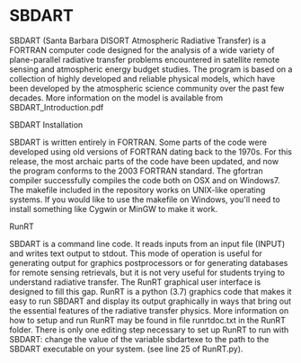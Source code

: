 # SBDART

SBDART (Santa Barbara DISORT Atmospheric Radiative Transfer) is a FORTRAN computer code designed for the analysis of a wide variety of plane-parallel radiative transfer problems encountered in satellite remote sensing and atmospheric energy budget studies. The program is based on a collection of highly developed and reliable physical models, which have been developed by the atmospheric science community over the past few decades. More information on the model is available from SBDART_Introduction.pdf

SBDART Installation

SBDART is written entirely in FORTRAN.  Some parts of the code were developed using old versions of FORTRAN dating back to the 1970s.   For this release, the most archaic parts of the code have been updated, and now the program conforms to the 2003 FORTRAN standard.  The gfortran compiler successfully compiles the code both on OSX and on Windows7.  The makefile included in the repository works on UNIX-like operating systems.  If you would like to use the makefile on Windows, you'll need to install something like Cygwin or MinGW to make it work.

RunRT

SBDART is a command line code.  It reads inputs from an input file (INPUT) and writes text output to stdout.  This mode of operation is
useful for generating output for graphics postprocessors or for generating databases for remote sensing retrievals, but it is not very
useful for students trying to understand radiative transfer. The RunRT graphical user interface is designed to fill this gap.
RunRT is a python (3.7) graphics code that makes it easy to run SBDART and display its output graphically in ways that bring out the essential features of the radiative transfer physics. More information on how to setup and run RunRT may be found in file runrtdoc.txt in the RunRT folder.  There is only one editing step necessary to set up RunRT to run with SBDART: change the value of the variable sbdartexe to the path to the SBDART executable on your system.  (see line 25 of RunRT.py).

  

